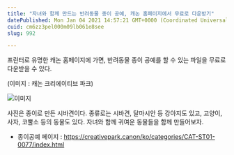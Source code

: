 ```yaml
---
title: "자녀와 함께 만드는 반려동물 종이 공예, 캐논 홈페이지에서 무료로 다운받기"
datePublished: Mon Jan 04 2021 14:57:21 GMT+0000 (Coordinated Universal Time)
cuid: cm6zz3pel000m09lb061e8see
slug: 992

---
```



프린터로 유명한 캐논 홈페이지에 가면, 반려동물 종이 공예를 할 수 있는 파일을 무료로 다운받을 수 있다.

(이미지 : 캐논 크리에이티브 파크)

![이미지](https://cdn.hashnode.com/res/hashnode/image/upload/v1739247577969/6d5526ae-021a-4bcb-acc6-18597459fe68.jpeg)

사진은 종이로 만든 시바견이다. 종류로는 시바견, 달마시안 등 강아지도 있고, 고양이, 사자, 코뿔소 등의 동물도 있다. 자녀와 함께 귀여운 동물들을 함께 만들어보자.

- 종이공예 페이지 : https://creativepark.canon/ko/categories/CAT-ST01-0077/index.html